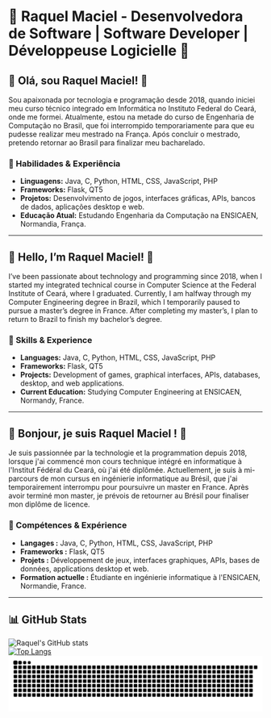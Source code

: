 # 🌟 Raquel Maciel - Desenvolvedora de Software | Software Developer | Développeuse Logicielle 🌟

## 🚀 Olá, sou Raquel Maciel! 👋

Sou apaixonada por tecnologia e programação desde 2018, quando iniciei meu curso técnico integrado em Informática no Instituto Federal do Ceará, onde me formei. Atualmente, estou na metade do curso de Engenharia de Computação no Brasil, que foi interrompido temporariamente para que eu pudesse realizar meu mestrado na França. Após concluir o mestrado, pretendo retornar ao Brasil para finalizar meu bacharelado.

### 🧠 Habilidades & Experiência
- **Linguagens:** Java, C, Python, HTML, CSS, JavaScript, PHP
- **Frameworks:** Flask, QT5
- **Projetos:** Desenvolvimento de jogos, interfaces gráficas, APIs, bancos de dados, aplicações desktop e web.
- **Educação Atual:** Estudando Engenharia da Computação na ENSICAEN, Normandia, França.

---

## 🚀 Hello, I’m Raquel Maciel! 👋

I’ve been passionate about technology and programming since 2018, when I started my integrated technical course in Computer Science at the Federal Institute of Ceará, where I graduated. Currently, I am halfway through my Computer Engineering degree in Brazil, which I temporarily paused to pursue a master’s degree in France. After completing my master’s, I plan to return to Brazil to finish my bachelor’s degree.

### 🧠 Skills & Experience
- **Languages:** Java, C, Python, HTML, CSS, JavaScript, PHP
- **Frameworks:** Flask, QT5
- **Projects:** Development of games, graphical interfaces, APIs, databases, desktop, and web applications.
- **Current Education:** Studying Computer Engineering at ENSICAEN, Normandy, France.

---

## 🚀 Bonjour, je suis Raquel Maciel ! 👋

Je suis passionnée par la technologie et la programmation depuis 2018, lorsque j'ai commencé mon cours technique intégré en informatique à l'Institut Fédéral du Ceará, où j'ai été diplômée. Actuellement, je suis à mi-parcours de mon cursus en ingénierie informatique au Brésil, que j'ai temporairement interrompu pour poursuivre un master en France. Après avoir terminé mon master, je prévois de retourner au Brésil pour finaliser mon diplôme de licence.

### 🧠 Compétences & Expérience
- **Langages :** Java, C, Python, HTML, CSS, JavaScript, PHP
- **Frameworks :** Flask, QT5
- **Projets :** Développement de jeux, interfaces graphiques, APIs, bases de données, applications desktop et web.
- **Formation actuelle :** Étudiante en ingénierie informatique à l'ENSICAEN, Normandie, France.

---

## 📊 GitHub Stats

![Raquel's GitHub stats](https://github-readme-stats.vercel.app/api?username=raquelmcoelho&show_icons=true&bg_color=00000000)  
[![Top Langs](https://github-readme-stats.vercel.app/api/top-langs/?username=raquelmcoelho&layout=donut&theme=transparent)](https://github.com/anuraghazra/github-readme-stats)
![Snake animation](https://github.com/raquelmcoelho/raquelmcoelho/blob/output/github-contribution-grid-snake.svg)
